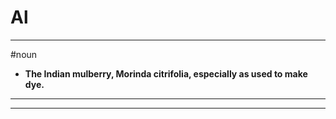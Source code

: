 # Al
---
#noun
- **The Indian mulberry, Morinda citrifolia, especially as used to make dye.**
---
---
